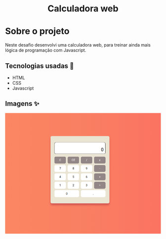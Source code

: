 <h1 align="center">Calculadora web</h1>

# Sobre o projeto

Neste desafio desenvolvi uma calculadora web, para treinar ainda mais lógica de programação com Javascript.

## Tecnologias usadas 🚀

- HTML
- CSS
- Javascript

## Imagens ✨

<p align="center">
  <img src= "./img/Calculadora-web.png"/>
</p>

